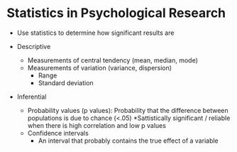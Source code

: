 # Statistics in Psychological Research
* Use statistics to determine how significant results are

* Descriptive
  * Measurements of central tendency (mean, median, mode)
  * Measurements of variation (variance, dispersion)
    * Range
    * Standard deviation
* Inferential
  * Probability values (p values): Probability that the difference between populations is due to chance (<.05)
  *Sattistically significant / reliable when there is high correlation and low p values
  * Confidence intervals
    * An interval that probably contains the true effect of a variable
